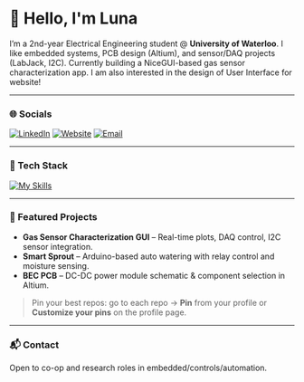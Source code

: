<!-- Header -->
<h1 align="left">👋 Hello, I'm Luna</h1>

I’m a 2nd-year Electrical Engineering student @ **University of Waterloo**. I like embedded systems, PCB design (Altium), and sensor/DAQ projects (LabJack, I2C). Currently building a NiceGUI-based gas sensor characterization app. I am also interested in the design of User Interface for website!

---

### 🌐 Socials
[![LinkedIn](https://img.shields.io/badge/LinkedIn-0077B5?logo=linkedin&logoColor=white)](https://www.linkedin.com/in/<your-handle>/)
[![Website](https://img.shields.io/badge/Website-000?logo=vercel&logoColor=white)](https://<your-site>/)
[![Email](https://img.shields.io/badge/Email-d24zhou%40uwaterloo.ca-red)](mailto:d24zhou@uwaterloo.ca)

---

### 🧰 Tech Stack
[![My Skills](https://skillicons.dev/icons?i=c,cpp,python,javascript,html,css,git,github,figma,arduino,matlab,linux,photoshop&perline=10)](https://skillicons.dev)

---



### 🔖 Featured Projects
- **Gas Sensor Characterization GUI** – Real-time plots, DAQ control, I2C sensor integration.  
- **Smart Sprout** – Arduino-based auto watering with relay control and moisture sensing.  
- **BEC PCB** – DC-DC power module schematic & component selection in Altium.

> Pin your best repos: go to each repo → **Pin** from your profile or **Customize your pins** on the profile page.

---

### 📬 Contact
Open to co-op and research roles in embedded/controls/automation.
